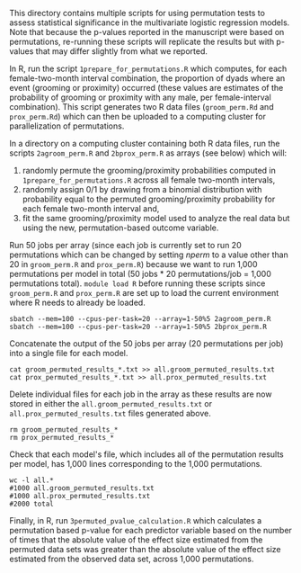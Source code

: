 This directory contains multiple scripts for using permutation tests to assess statistical significance in the multivariate logistic regression models.
Note that because the p-values reported in the manuscript were based on permutations, re-running these scripts will replicate the results but with p-values that may differ slightly from what we reported.

In R, run the script `1prepare_for_permutations.R` which computes, for each female-two-month interval combination, the proportion of dyads where an event (grooming or proximity) occurred (these values are estimates of the probability of grooming or proximity with any male, per female-interval combination). This script generates two R data files (`groom_perm.Rd` and `prox_perm.Rd`) which can then be uploaded to a computing cluster for parallelization of permutations.

In a directory on a computing cluster containing both R data files, run the scripts `2agroom_perm.R` and `2bprox_perm.R` as arrays (see below) which will:
1. randomly permute the grooming/proximity probabilities computed in `1prepare_for_permutations.R` across all female two-month intervals,
2. randomly assign 0/1 by drawing from a binomial distribution with probability equal to the permuted grooming/proximity probability for each female two-month interval and,
3. fit the same grooming/proximity model used to analyze the real data but using the new, permutation-based outcome variable.

Run 50 jobs per array (since each job is currently set to run 20 permutations which can be changed by setting _nperm_ to a value other than 20 in `groom_perm.R` and `prox_perm.R`) because we want to run 1,000 permutations per model in total (50 jobs * 20 permutations/job = 1,000 permutations total).
`module load R` before running these scripts since `groom_perm.R` and `prox_perm.R` are set up to load the current environment where R needs to already be loaded.
```console
sbatch --mem=100 --cpus-per-task=20 --array=1-50%5 2agroom_perm.R
sbatch --mem=100 --cpus-per-task=20 --array=1-50%5 2bprox_perm.R
```

Concatenate the output of the 50 jobs per array (20 permutations per job) into a single file for each model.
```console
cat groom_permuted_results_*.txt >> all.groom_permuted_results.txt
cat prox_permuted_results_*.txt >> all.prox_permuted_results.txt
```

Delete individual files for each job in the array as these results are now stored in either the `all.groom_permuted_results.txt` or `all.prox_permuted_results.txt` files generated above.
```console
rm groom_permuted_results_*
rm prox_permuted_results_*
```

Check that each model's file, which includes all of the permutation results per model, has 1,000 lines corresponding to the 1,000 permutations.
```console
wc -l all.*
#1000 all.groom_permuted_results.txt
#1000 all.prox_permuted_results.txt
#2000 total
```

Finally, in R, run `3permuted_pvalue_calculation.R` which calculates a permutation based p-value for each predictor variable based on the number of times that the absolute value of the effect size estimated from the permuted data sets was greater than the absolute value of the effect size estimated from the observed data set, across 1,000 permutations.
